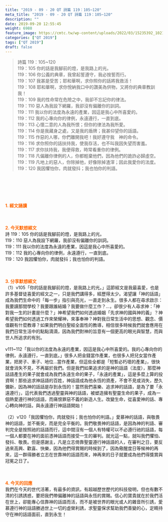 ```yaml
---
title: "2019 - 09 - 20 QT 詩篇 119：105~120"
meta_title: "2019 - 09 - 20 QT 詩篇 119：105~120"
description: ""
date: 2019-09-20 12:55:45
weight: 6988
feature_image: https://cmtc.tw/wp-content/uploads/2022/03/15235392_10211799862337740_180693556567566654_o-1.webp
categories: ["QT 2019"]
tags: ["QT 2019"]
draft: false
---
```


<blockquote>詩篇 119：105~120<br />
119：105 你的話是我腳前的燈，是我路上的光。<br />
119：106 你公義的典章，我曾起誓遵守，我必按誓而行。<br />
119：107 我甚是受苦；耶和華啊，求你照你的話將我救活！<br />
119：108 耶和華啊，求你悅納我口中的讚美為供物，又將你的典章教訓我！<br />
119：109 我的性命常在危險之中，我卻不忘記你的律法。<br />
119：110 惡人為我設下網羅，我卻沒有偏離你的訓詞。<br />
119：111 我以你的法度為永遠的產業，因這是我心中所喜愛的。<br />
119：112 我的心專向你的律例，永遠遵行，一直到底。<br />
119：113 心懷二意的人為我所恨；但你的律法為我所愛。<br />
119：114 你是我藏身之處，又是我的盾牌；我甚仰望你的話語。<br />
119：115 作惡的人哪，你們離開我吧！我好遵守我　神的命令。<br />
119：116 求你照你的話扶持我，使我存活，也不叫我因失望而害羞。<br />
119：117 求你扶持我，我便得救，時常看重你的律例。<br />
119：118 凡偏離你律例的人，你都輕棄他們，因為他們的詭詐必歸虛空。<br />
119：119 凡地上的惡人，你除掉他，好像除掉渣滓；因此我愛你的法度。<br />
119：120 我因懼怕你，肉就發抖；我也怕你的判語。</blockquote><br />
&nbsp;<br />
<br />
&nbsp;<br />
<br />
<span style="color: #ff6600;"><strong>1. </strong><strong>經文誦讀</strong></span><br />
<br />
<span style="color: #ff6600;"><strong> </strong></span><br />
<br />
<span style="color: #ff6600;"><strong>2. 今天默想</strong><strong>經文<br />
</strong></span>詩 119：105 你的話是我腳前的燈，是我路上的光。<br />
119：110 惡人為我設下網羅，我卻沒有偏離你的訓詞。<br />
119：111 我以你的法度為永遠的產業，因這是我心中所喜愛的。<br />
119：112 我的心專向你的律例，永遠遵行，一直到底。<br />
119：120 我因懼怕你，肉就發抖；我也怕你的判語。<br />
<br />
&nbsp;<br />
<br />
<span style="color: #ff6600;"><strong>3. 分享默想經文<br />
</strong></span>（1）v105「你的話是我腳前的燈，是我路上的光。」這節經文是我最喜愛，也是許多基督徒喜愛的經文之一，只是我們講得多，經歷得太少。渴望讓「神的話語」成為我們生命中的「每一步」指引與亮光，一直走到永生。很多人都在尋求啟示：我要讀那間學校？我要跟誰結婚？我要做什麼工作？…，卻很少有人尋求神：「神對我一生的計畫是什麼？」神希望我們如何透過婚姻「先求神的國與神的義」？神希望我們如何透過工作來榮耀神，來事奉神？神對我日常生活中的思想、觀念、價值觀有什麼教導？如果我們明白聖經全面性的教導，相信很多時候我們就會應用在我們日常生活中的點點滴滴，因為我們對神的旨意有一個更高的眼光與智慧，而與世人所追求的有別。<br />
<br />
v111~112「我以你的法度為永遠的產業，因這是我心中所喜愛的。我的心專向你的律例，永遠遵行，一直到底。」很多人把金錢當作產業，也很多人把兒女當作產業，把房子、車子、地位…當作產業，但這些全都是「短暫必朽壞的產業」，很快就會消失不見，不再屬於我們。但是我們如果追求的是神的話語（法度），那麼神話語產生的果子就會成為我們永遠生命的果子，「永遠的產業」，這是多麼上算的投資啊！那些追求神話語的百姓，神話語成為他永恆的資產，不會不見或消失，歷久彌新，因為神的話話是存到永恆的！當然我們喜樂、追求神的話語，是為了要「永遠遵行」，這代表我們透過聖靈與神的話語，被塑造擁有聖靈生命的果子，成為一個熱愛遵行神的話語，而痛恨罪惡不義的新造人生。改變生命，從喜愛神的話、專心轉向神的話，與永遠遵行神話語開始！<br />
<br />
（2）v120「我因懼怕你，肉就發抖；我也怕你的判語。」愛慕神的話語，與敬畏神的話語，並不衝突，而是完全平衡的。我們敬畏神的話語，是因為神的判語、審判完全是按照祂的話語而行，這中間沒有一個人有特權可以不必遵行祂的話語，每一個人都要在神的面前憑神話語而接受一生的審判。就光這一點，就叫我們懼怕、發抖、敬畏。但是感謝主，凡是立志倚靠聖靈遵行神話語的人，在審判之日，要反過來高興、歡喜、快樂，因為他們得賞賜的時候到了，因為儆醒度日等候神的再來，這一群得勝者立志在世靠神的話語而來，神再來的日子就要成為他們得獎賞與冠冕之日了。<br />
<br />
&nbsp;<br />
<br />
<span style="color: #ff6600;"><strong>4. 今天的回應<br />
</strong></span>我們在今天的世代活著，有最多的資訊，有超越歷世歷代的科技發明，但也有數不清的引誘誘惑，要把我們帶偏離神的話語與永恆的賞賜。信心的寶貴就在於我們活在世上，卻能專心信靠神的話語而活，而不是被世界的眼光或人的雜音所引誘，愛慕遵行神的話語勝過世上一切的虛榮利誘，求聖靈保求幫助我們善變的心，定睛持守在神的話語面前，直到永生！<br />
<br />
&nbsp;
        